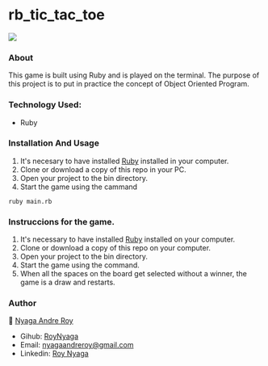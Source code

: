 # rb_tic_tac_toe

<img src="https://res.cloudinary.com/it-s-tech/image/upload/v1585171957/Screenshot_from_2020-03-25_22-30-40_ge0rbz.png">

### About
This game is built using Ruby and is played on the terminal. The purpose of this project is to put in practice the concept of Object Oriented Program. 

### Technology Used: 
* Ruby

### Installation And Usage

1. It's necesary to have installed [Ruby](https://www.ruby-lang.org/en/) installed in your computer. 
2. Clone or download a copy of this repo in your PC.
3. Open your project to the bin directory.
4. Start the game using the cammand 
 ```
 ruby main.rb
 ```

### Instruccions for the game.

1. It's necessary to have installed [Ruby](https://www.ruby-lang.org/en/) installed on your computer. 
2. Clone or download a copy of this repo on your computer.
3. Open your project to the bin directory.
4. Start the game using the command. 
5. When all the spaces on the board get selected without a winner, the game is a draw and restarts.

### Author
:bust_in_silhouette: [Nyaga Andre Roy](https://github.com/RoyNyaga)
* Gihub: [RoyNyaga](https://github.com/RoyNyaga)
* Email: [nyagaandreroy@gmail.com](mailto:nyagaandreroy@gmail.com)
* Linkedin: [Roy Nyaga](https://www.linkedin.com/in/roy-nyaga-andre/)
